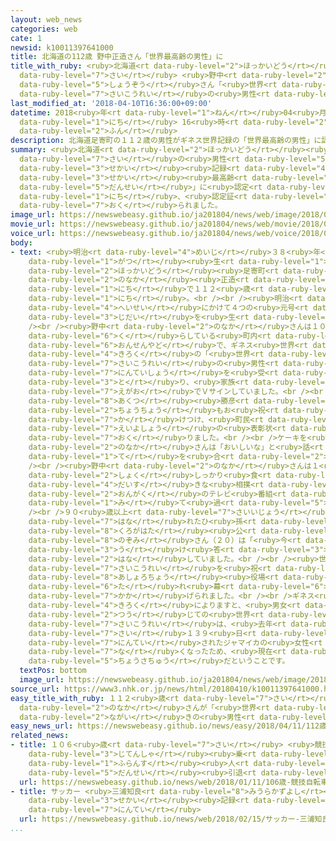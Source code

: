 ```yaml
---
layout: web_news
categories: web
cate: 1
newsid: k10011397641000
title: 北海道の112歳 野中正造さん「世界最高齢の男性」に
title_with_ruby: <ruby>北海道<rt data-ruby-level="2">ほっかいどう</rt></ruby>の112<ruby>歳<rt
  data-ruby-level="7">さい</rt></ruby> <ruby>野中<rt data-ruby-level="2">のなか</rt></ruby><ruby>正造<rt
  data-ruby-level="5">しょうぞう</rt></ruby>さん「<ruby>世界<rt data-ruby-level="3">せかい</rt></ruby><ruby>最高齢<rt
  data-ruby-level="7">さいこうれい</rt></ruby>の<ruby>男性<rt data-ruby-level="5">だんせい</rt></ruby>」に
last_modified_at: '2018-04-10T16:36:00+09:00'
datetime: 2018<ruby>年<rt data-ruby-level="1">ねん</rt></ruby>04<ruby>月<rt data-ruby-level="1">がつ</rt></ruby>10<ruby>日<rt
  data-ruby-level="1">にち</rt></ruby> 16<ruby>時<rt data-ruby-level="2">じ</rt></ruby>36<ruby>分<rt
  data-ruby-level="2">ふん</rt></ruby>
description: 北海道足寄町の１１２歳の男性がギネス世界記録の「世界最高齢の男性」に認定され、１０日、認定証が贈られました。
summary: <ruby>北海道<rt data-ruby-level="2">ほっかいどう</rt></ruby><ruby>足寄町<rt data-ruby-level="8">あしょろちょう</rt></ruby>の１１２<ruby>歳<rt
  data-ruby-level="7">さい</rt></ruby>の<ruby>男性<rt data-ruby-level="5">だんせい</rt></ruby>がギネス<ruby>世界<rt
  data-ruby-level="3">せかい</rt></ruby><ruby>記録<rt data-ruby-level="4">きろく</rt></ruby>の「<ruby>世界<rt
  data-ruby-level="3">せかい</rt></ruby><ruby>最高齢<rt data-ruby-level="7">さいこうれい</rt></ruby>の<ruby>男性<rt
  data-ruby-level="5">だんせい</rt></ruby>」に<ruby>認定<rt data-ruby-level="7">にんてい</rt></ruby>され、１０<ruby>日<rt
  data-ruby-level="1">にち</rt></ruby>、<ruby>認定証<rt data-ruby-level="7">にんていしょう</rt></ruby>が<ruby>贈<rt
  data-ruby-level="7">おく</rt></ruby>られました。
image_url: https://newswebeasy.github.io/ja201804/news/web/image/2018/04/10/K10011397641_1804101923_1804101936_01_03.jpg
movie_url: https://newswebeasy.github.io/ja201804/news/web/movie/2018/04/10/k10011397641_201804101923_201804101936.mp4
voice_url: https://newswebeasy.github.io/ja201804/news/web/voice/2018/04/10/k10011397641_201804101923_201804101936.mp3
body:
- text: <ruby>明治<rt data-ruby-level="4">めいじ</rt></ruby>３８<ruby>年<rt data-ruby-level="1">ねん</rt></ruby>７<ruby>月<rt
    data-ruby-level="1">がつ</rt></ruby><ruby>生<rt data-ruby-level="1">う</rt></ruby>まれの<ruby>北海道<rt
    data-ruby-level="2">ほっかいどう</rt></ruby><ruby>足寄町<rt data-ruby-level="8">あしょろちょう</rt></ruby>の<ruby>野中<rt
    data-ruby-level="2">のなか</rt></ruby><ruby>正造<rt data-ruby-level="5">しょうぞう</rt></ruby>さんは、１０<ruby>日<rt
    data-ruby-level="1">にち</rt></ruby>で１１２<ruby>歳<rt data-ruby-level="7">さい</rt></ruby>と２５９<ruby>日<rt
    data-ruby-level="1">にち</rt></ruby>。<br /><br /><ruby>明治<rt data-ruby-level="4">めいじ</rt></ruby>から<ruby>平成<rt
    data-ruby-level="4">へいせい</rt></ruby>にかけて４つの<ruby>元号<rt data-ruby-level="3">げんごう</rt></ruby>にわたる<ruby>時代<rt
    data-ruby-level="3">じだい</rt></ruby>を<ruby>生<rt data-ruby-level="1">い</rt></ruby>きてきました。<br
    /><br /><ruby>野中<rt data-ruby-level="2">のなか</rt></ruby>さんは１０<ruby>日<rt data-ruby-level="1">にち</rt></ruby>、<ruby>暮<rt
    data-ruby-level="6">く</rt></ruby>らしている<ruby>町内<rt data-ruby-level="2">ちょうない</rt></ruby>の<ruby>温泉宿<rt
    data-ruby-level="6">おんせんやど</rt></ruby>で、ギネス<ruby>世界<rt data-ruby-level="3">せかい</rt></ruby><ruby>記録<rt
    data-ruby-level="4">きろく</rt></ruby>の「<ruby>世界<rt data-ruby-level="3">せかい</rt></ruby><ruby>最高齢<rt
    data-ruby-level="7">さいこうれい</rt></ruby>の<ruby>男性<rt data-ruby-level="5">だんせい</rt></ruby>」の<ruby>認定証<rt
    data-ruby-level="7">にんていしょう</rt></ruby>を<ruby>受<rt data-ruby-level="3">う</rt></ruby>け<ruby>取<rt
    data-ruby-level="3">と</rt></ruby>り、<ruby>家族<rt data-ruby-level="3">かぞく</rt></ruby>とともに<ruby>笑顔<rt
    data-ruby-level="7">えがお</rt></ruby>でＶサインしていました。<br /><br /><ruby>足寄町<rt data-ruby-level="8">あしょろちょう</rt></ruby>の<ruby>安久津<rt
    data-ruby-level="8">あくつ</rt></ruby><ruby>勝彦<rt data-ruby-level="8">かつひこ</rt></ruby><ruby>町長<rt
    data-ruby-level="2">ちょうちょう</rt></ruby>もお<ruby>祝<rt data-ruby-level="4">いわ</rt></ruby>いに<ruby>駆<rt
    data-ruby-level="7">か</rt></ruby>けつけ、<ruby>町民<rt data-ruby-level="4">ちょうみん</rt></ruby><ruby>栄誉賞<rt
    data-ruby-level="7">えいよしょう</rt></ruby>の<ruby>表彰状<rt data-ruby-level="7">ひょうしょうじょう</rt></ruby>とケーキを<ruby>贈<rt
    data-ruby-level="7">おく</rt></ruby>りました。<br /><br />ケーキを<ruby>口<rt data-ruby-level="1">くち</rt></ruby>にした<ruby>野中<rt
    data-ruby-level="2">のなか</rt></ruby>さんは「おいしいな」と<ruby>話<rt data-ruby-level="2">はな</rt></ruby>し、「ありがとう」と<ruby>手<rt
    data-ruby-level="1">て</rt></ruby>を<ruby>合<rt data-ruby-level="2">あ</rt></ruby>わせていました。<br
    /><br /><ruby>野中<rt data-ruby-level="2">のなか</rt></ruby>さんは１<ruby>日<rt data-ruby-level="1">にち</rt></ruby>３<ruby>食<rt
    data-ruby-level="2">しょく</rt></ruby>しっかり<ruby>食<rt data-ruby-level="2">た</rt></ruby>べ、<ruby>大好<rt
    data-ruby-level="4">だいす</rt></ruby>きな<ruby>相撲<rt data-ruby-level="8">すもう</rt></ruby>や<ruby>音楽<rt
    data-ruby-level="2">おんがく</rt></ruby>のテレビ<ruby>番組<rt data-ruby-level="2">ばんぐみ</rt></ruby>を<ruby>見<rt
    data-ruby-level="1">み</rt></ruby>て<ruby>過<rt data-ruby-level="5">す</rt></ruby>ごしているということです。<br
    /><br />９０<ruby>歳以上<rt data-ruby-level="7">さいいじょう</rt></ruby>、<ruby>年<rt data-ruby-level="1">とし</rt></ruby>が<ruby>離<rt
    data-ruby-level="7">はな</rt></ruby>れたひ<ruby>孫<rt data-ruby-level="4">まご</rt></ruby>の<ruby>黒畑<rt
    data-ruby-level="8">くろがはた</rt></ruby><ruby>公<rt data-ruby-level="2">こう</rt></ruby><ruby>希<rt
    data-ruby-level="8">のぞみ</rt></ruby>さん（２０）は「<ruby>今<rt data-ruby-level="2">いま</rt></ruby>でも<ruby>受<rt
    data-ruby-level="3">う</rt></ruby>け<ruby>答<rt data-ruby-level="3">こた</rt></ruby>えできるのがすごいです」と<ruby>話<rt
    data-ruby-level="2">はな</rt></ruby>していました。<br /><br /><ruby>世界<rt data-ruby-level="3">せかい</rt></ruby><ruby>最高齢<rt
    data-ruby-level="7">さいこうれい</rt></ruby>を<ruby>祝<rt data-ruby-level="4">いわ</rt></ruby>って<ruby>足寄町<rt
    data-ruby-level="8">あしょろちょう</rt></ruby><ruby>役場<rt data-ruby-level="3">やくば</rt></ruby>には<ruby>垂<rt
    data-ruby-level="6">た</rt></ruby>れ<ruby>幕<rt data-ruby-level="6">まく</rt></ruby>が<ruby>掲<rt
    data-ruby-level="7">かか</rt></ruby>げられました。<br /><br />ギネス<ruby>世界<rt data-ruby-level="3">せかい</rt></ruby><ruby>記録<rt
    data-ruby-level="4">きろく</rt></ruby>によりますと、<ruby>男女<rt data-ruby-level="1">だんじょ</rt></ruby>を<ruby>通<rt
    data-ruby-level="2">つう</rt></ruby>じての<ruby>世界<rt data-ruby-level="3">せかい</rt></ruby><ruby>最高齢<rt
    data-ruby-level="7">さいこうれい</rt></ruby>は、<ruby>去年<rt data-ruby-level="3">きょねん</rt></ruby>、１１７<ruby>歳<rt
    data-ruby-level="7">さい</rt></ruby>１３９<ruby>日<rt data-ruby-level="1">にち</rt></ruby>で<ruby>認定<rt
    data-ruby-level="7">にんてい</rt></ruby>されたジャマイカの<ruby>女性<rt data-ruby-level="5">じょせい</rt></ruby>でしたが、<ruby>亡<rt
    data-ruby-level="7">な</rt></ruby>くなったため、<ruby>現在<rt data-ruby-level="5">げんざい</rt></ruby>、<ruby>調査中<rt
    data-ruby-level="5">ちょうさちゅう</rt></ruby>だということです。
  textPos: bottom
  image_url: https://newswebeasy.github.io/ja201804/news/web/image/2018/04/10/K10011397641_1804101649_1804101651_01_03.jpg
source_url: https://www3.nhk.or.jp/news/html/20180410/k10011397641000.html
easy_title_with_ruby: １１２<ruby>歳<rt data-ruby-level="7">さい</rt></ruby>の<ruby>野中<rt
  data-ruby-level="2">のなか</rt></ruby>さんが「<ruby>世界<rt data-ruby-level="3">せかい</rt></ruby>でいちばん<ruby>長生<rt
  data-ruby-level="2">ながい</rt></ruby>きの<ruby>男性<rt data-ruby-level="5">だんせい</rt></ruby>」になる
easy_news_url: https://newswebeasy.github.io/news/easy/2018/04/11/112歳の野中さんが世界でいちばん長生きの男性になる
related_news:
- title: １０６<ruby>歳<rt data-ruby-level="7">さい</rt></ruby> <ruby>競技<rt data-ruby-level="5">きょうぎ</rt></ruby><ruby>自転車<rt
    data-ruby-level="3">じてんしゃ</rt></ruby><ruby>乗<rt data-ruby-level="3">の</rt></ruby>りの<ruby>フランス<rt
    data-ruby-level="1">ふらんす</rt></ruby><ruby>人<rt data-ruby-level="1">じん</rt></ruby><ruby>男性<rt
    data-ruby-level="5">だんせい</rt></ruby><ruby>引退<rt data-ruby-level="5">いんたい</rt></ruby>
  url: https://newswebeasy.github.io/news/web/2018/01/11/106歳-競技自転車乗りのフランス人男性引退
- title: サッカー <ruby>三浦知良<rt data-ruby-level="8">みうらかずよし</rt></ruby><ruby>選手<rt data-ruby-level="4">せんしゅ</rt></ruby>がギネス<ruby>世界<rt
    data-ruby-level="3">せかい</rt></ruby><ruby>記録<rt data-ruby-level="4">きろく</rt></ruby>に<ruby>認定<rt
    data-ruby-level="7">にんてい</rt></ruby>
  url: https://newswebeasy.github.io/news/web/2018/02/15/サッカー-三浦知良選手がギネス世界記録に認定
...
```

